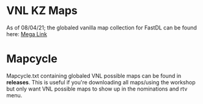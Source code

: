 # VNL KZ Maps
As of 08/04/21; the globaled vanilla map collection for FastDL can be found here: [Mega Link](https://mega.nz/file/2PhWRCxB#ZYXnIwykwbN8CSPwb8kJuSlI9-bZmhli7imhIP62kAc)

# Mapcycle
Mapcycle.txt containing globaled VNL possible maps can be found in **releases**. This is useful if you're downloading all maps/using the workshop but only want VNL possible maps to show up in the nominations and rtv menu. 
